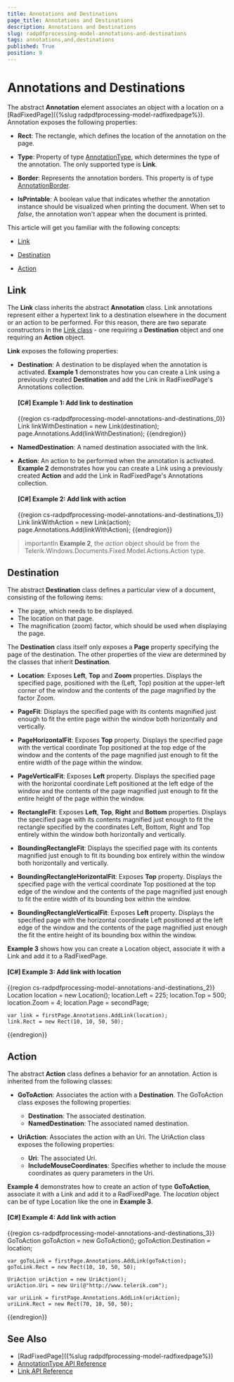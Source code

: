 ```yaml
---
title: Annotations and Destinations
page_title: Annotations and Destinations
description: Annotations and Destinations
slug: radpdfprocessing-model-annotations-and-destinations
tags: annotations,and,destinations
published: True
position: 9
---
```


# Annotations and Destinations



The abstract __Annotation__ element associates an object with a location on a [RadFixedPage]({%slug radpdfprocessing-model-radfixedpage%}). Annotation exposes the following properties:
      

* __Rect__: The rectangle, which defines the location of the annotation on the page.
          

* __Type__: Property of type [AnnotationType](https://docs.telerik.com/devtools/document-processing/api/Telerik.Windows.Documents.Fixed.Model.Annotations.AnnotationType.html), which determines the type of the annotation. The only supported type is __Link__.
          
* **Border**: Represents the annotation borders. This property is of type [AnnotationBorder](https://docs.telerik.com/devtools/document-processing/api/Telerik.Windows.Documents.Fixed.Model.Annotations.AnnotationBorder.html).

* **IsPrintable**: A boolean value that indicates whether the annotation instance should be visualized when printing the document. When set to *false*, the annotation won't appear when the document is printed. 


This article will get you familiar with the following concepts:
      

* [Link](#link)

* [Destination](#destination)

* [Action](#action)

## Link

The __Link__ class inherits the abstract __Annotation__ class. Link annotations represent either a hypertext link to a destination elsewhere in the document or an action to be performed. For this reason, there are two separate constructors in the [Link class](https://docs.telerik.com/devtools/document-processing/api/Telerik.Windows.Documents.Fixed.Model.Annotations.Link.html) - one requiring a __Destination__ object and one requiring an __Action__ object.
        

__Link__ exposes the following properties:
        

* __Destination__: A destination to be displayed when the annotation is activated. __Example 1__ demonstrates how you can create a Link using a previously created __Destination__ and add the Link in RadFixedPage's Annotations collection.
            

	#### __[C#] Example 1: Add link to destination__
	
	{{region cs-radpdfprocessing-model-annotations-and-destinations_0}}
		Link linkWithDestination = new Link(destination);
		page.Annotations.Add(linkWithDestination);
	{{endregion}}

* **NamedDestination**: A named destination associated with the link.


* __Action__: An action to be performed when the annotation is activated. __Example 2__ demonstrates how you can create a Link using a previously created __Action__ and add the Link in RadFixedPage's Annotations collection.
            


	#### __[C#] Example 2: Add link with action__
	
	{{region cs-radpdfprocessing-model-annotations-and-destinations_1}}
		Link linkWithAction = new Link(action);
		page.Annotations.Add(linkWithAction);
	{{endregion}}



>importantIn __Example 2__, the *action* object should be from the Telerik.Windows.Documents.Fixed.Model.Actions.Action type.
              

## Destination

The abstract __Destination__ class defines a particular view of a document, consisting of the following items:
        

* The page, which needs to be displayed.  
* The location on that page.
* The magnification (zoom) factor, which should be used when displaying the page.
            

The __Destination__ class itself only exposes a __Page__ property specifying the page of the destination. The other properties of the view are determined by the classes that inherit __Destination__.
        

* __Location__: Exposes __Left__, __Top__ and __Zoom__ properties. Displays the specified page, positioned with the (Left, Top) position at the upper-left corner of the window and the contents of the page magnified by the factor Zoom.
            

* __PageFit__: Displays the specified page with its contents magnified just enough to fit the entire page within the window both horizontally and vertically.
            

* __PageHorizontalFit__: Exposes __Top__ property. Displays the specified page with the vertical coordinate Top positioned at the top edge of the window and the contents of the page magnified just enough to fit the entire width of the page within the window.
            

* __PageVerticalFit__: Exposes __Left__ property. Displays the specified page with the horizontal coordinate Left positioned at the left edge of the window and the contents of the page magnified just enough to fit the entire height of the page within the window.
            

* __RectangleFit__: Exposes __Left__, __Top__, __Right__ and __Bottom__ properties. Displays the specified page with its contents magnified just enough to fit the rectangle specified by the coordinates Left, Bottom, Right and Top entirely within the window both horizontally and vertically.
            

* __BoundingRectangleFit__: Displays the specified page with its contents magnified just enough to fit its bounding box entirely within the window both horizontally and vertically.
            

* __BoundingRectangleHorizontalFit__: Exposes __Top__ property. Displays the specified page with the vertical coordinate Top positioned at the top edge of the window and the contents of the page magnified just enough to fit the entire width of its bounding box within the window.
            

* __BoundingRectangleVerticalFit__: Exposes __Left__ property. Displays the specified page with the horizontal coordinate Left positioned at the left edge of the window and the contents of the page magnified just enough the fit the entire height of its bounding box within the window.
            

__Example 3__ shows how you can create a Location object, associate it with a Link and add it to a RadFixedPage.
        

#### __[C#] Example 3: Add link with location__

{{region cs-radpdfprocessing-model-annotations-and-destinations_2}}
	Location location = new Location();
	location.Left = 225;
	location.Top = 500;
	location.Zoom = 4;
	location.Page = secondPage;
	
	var link = firstPage.Annotations.AddLink(location);
	link.Rect = new Rect(10, 10, 50, 50);
{{endregion}}



## Action

The abstract __Action__ class defines a behavior for an annotation. Action is inherited from the following classes:
        

* __GoToAction__: Associates the action with a __Destination__. The GoToAction class exposes the following properties:

	* __Destination__: The associated destination.
	* __NamedDestination__: The associated named destination.
	                

* __UriAction__: Associates the action with an Uri. The UriAction class exposes the following properties:
            

	* __Uri__: The associated Uri.    
	* __IncludeMouseCoordinates__: Specifies whether to include the mouse coordinates as query parameters in the Uri.
                

__Example 4__ demonstrates how to create an action of type __GoToAction__, associate it with a Link and add it to a RadFixedPage. The *location* object can be of type Location like the one in __Example 3__.
        

#### __[C#] Example 4: Add link with action__

{{region cs-radpdfprocessing-model-annotations-and-destinations_3}}
	GoToAction goToAction = new GoToAction();
	goToAction.Destination = location;
	
	var goToLink = firstPage.Annotations.AddLink(goToAction);
	goToLink.Rect = new Rect(10, 10, 50, 50);
	
	UriAction uriAction = new UriAction();
	uriAction.Uri = new Uri(@"http://www.telerik.com");
	
	var uriLink = firstPage.Annotations.AddLink(uriAction);
	uriLink.Rect = new Rect(70, 10, 50, 50);
{{endregion}}



## See Also

 * [RadFixedPage]({%slug radpdfprocessing-model-radfixedpage%})
 * [AnnotationType API Reference](https://docs.telerik.com/devtools/document-processing/api/Telerik.Windows.Documents.Fixed.Model.Annotations.AnnotationType.html)
 * [Link API Reference](https://docs.telerik.com/devtools/document-processing/api/Telerik.Windows.Documents.Fixed.Model.Annotations.Link.html)
